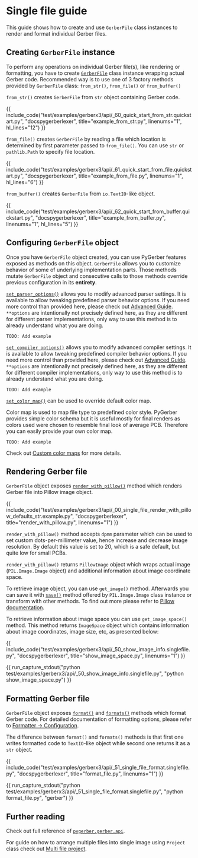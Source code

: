 # Single file guide

This guide shows how to create and use `GerberFile` class instances to render and format
individual Gerber files.

## Creating `GerberFile` instance

To perform any operations on individual Gerber file(s), like rendering or formatting,
you have to create
[`GerberFile`](../../reference/pygerber/gerber/api/__init__.md#pygerber.gerber.api.GerberFile)
class instance wrapping actual Gerber code. Recommended way is to use one of 3 factory
methods provided by `GerberFile` class: `from_str()`, `from_file()` or `from_buffer()`

`from_str()` creates `GerberFile` from `str` object containing Gerber code.

{{ include_code("test/examples/gerberx3/api/_60_quick_start_from_str.quickstart.py", "docspygerberlexer", title="example_from_str.py", linenums="1", hl_lines="12") }}

`from_file()` creates `GerberFile` by reading a file which location is determined by
first parameter passed to `from_file()`. You can use `str` or `pathlib.Path` to specify
file location.

{{ include_code("test/examples/gerberx3/api/_61_quick_start_from_file.quickstart.py", "docspygerberlexer", title="example_from_file.py", linenums="1", hl_lines="6") }}

`from_buffer()` creates `GerberFile` from `io.TextIO`-like object.

{{ include_code("test/examples/gerberx3/api/_62_quick_start_from_buffer.quickstart.py", "docspygerberlexer", title="example_from_buffer.py", linenums="1", hl_lines="5") }}

## Configuring `GerberFile` object

Once you have `GerberFile` object created, you can use PyGerber features exposed as
methods on this object. `GerberFile` allows you to customize behavior of some of
underlying implementation parts. Those methods mutate `GerberFile` object and
consecutive calls to those methods override previous configuration in its **entirety**.

[`set_parser_options()`](../../reference/pygerber/gerber/api/__init__.md#pygerber.gerber.api.GerberFile.set_parser_options)
allows you to modify advanced parser settings. It is available to allow tweaking
predefined parser behavior options. If you need more control than provided here, please
check out [Advanced Guide](../30_advanced_guide/00_introduction.md). `**options` are
intentionally not precisely defined here, as they are different for different parser
implementations, only way to use this method is to already understand what you are
doing.

`TODO: Add example`

[`set_compiler_options()`](../../reference/pygerber/gerber/api/__init__.md#pygerber.gerber.api.GerberFile.set_compiler_options)
allows you to modify advanced compiler settings. It is available to allow tweaking
predefined compiler behavior options. If you need more control than provided here,
please check out [Advanced Guide](../30_advanced_guide/00_introduction.md). `**options`
are intentionally not precisely defined here, as they are different for different
compiler implementations, only way to use this method is to already understand what you
are doing.

`TODO: Add example`

[`set_color_map()`](../../reference/pygerber/gerber/api/__init__.md#pygerber.gerber.api.GerberFile.set_color_map)
can be used to override default color map.

Color map is used to map file type to predefined color style. PyGerber provides simple
color schema but it is useful mostly for final renders as colors used were chosen to
resemble final look of average PCB. Therefore you can easily provide your own color map.

`TODO: Add example`

Check out [Custom color maps](./10_custom_color_maps.md) for more details.

## Rendering Gerber file

`GerberFile` object exposes
[`render_with_pillow()`](../../reference/pygerber/gerber/api/__init__.md#pygerber.gerber.api.GerberFile.render_with_pillow)
method which renders Gerber file into Pillow image object.

{{ include_code("test/examples/gerberx3/api/_00_single_file_render_with_pillow_defaults_str.example.py", "docspygerberlexer", title="render_with_pillow.py", linenums="1") }}

`render_with_pillow()` method accepts `dpmm` parameter which can be used to set custom
dots-per-millimeter value, hence increase and decrease image resolution. By default this
value is set to 20, which is a safe default, but quite low for small PCBs.

`render_with_pillow()` returns `PillowImage` object which wraps actual image
(`PIL.Image.Image` object) and additional information about image coordinate space.

To retrieve image object, you can use `get_image()` method. Afterwards you can save it
with
[`save()`](https://pillow.readthedocs.io/en/stable/reference/Image.md#PIL.Image.Image.save)
method offered by `PIL.Image.Image` class instance or transform with other methods. To
find out more please refer to
[Pillow documentation](https://pillow.readthedocs.io/en/stable/).

To retrieve information about image space you can use `get_image_space()` method. This
method returns `ImageSpace` object which contains information about image coordinates,
image size, etc, as presented below:

{{ include_code("test/examples/gerberx3/api/_50_show_image_info.singlefile.py", "docspygerberlexer", title="show_image_space.py", linenums="1") }}

{{ run_capture_stdout("python test/examples/gerberx3/api/_50_show_image_info.singlefile.py", "python show_image_space.py") }}

## Formatting Gerber file

`GerberFile` object exposes
[`format()`](../../reference/pygerber/gerber/api/__init__.md#pygerber.gerber.api.GerberFile.format)
and
[`formats()`](../../reference/pygerber/gerber/api/__init__.md#pygerber.gerber.api.GerberFile.formats)
methods which format Gerber code. For detailed documentation of formatting options,
please refer to [Formatter -> Configuration](../60_formatter/10_configuration.md).

The difference between `format()` and `formats()` methods is that first one writes
formatted code to `TextIO`-like object while second one returns it as a `str` object.

{{ include_code("test/examples/gerberx3/api/_51_single_file_format.singlefile.py", "docspygerberlexer", title="format_file.py", linenums="1") }}

{{ run_capture_stdout("python test/examples/gerberx3/api/_51_single_file_format.singlefile.py", "python format_file.py", "gerber") }}

## Further reading

Check out full reference of
[`pygerber.gerber.api`](../../reference/pygerber/gerber/api/__init__.md).

For guide on how to arrange multiple files into single image using `Project` class check
out [Multi file project](./02_multi_file_project.md).
